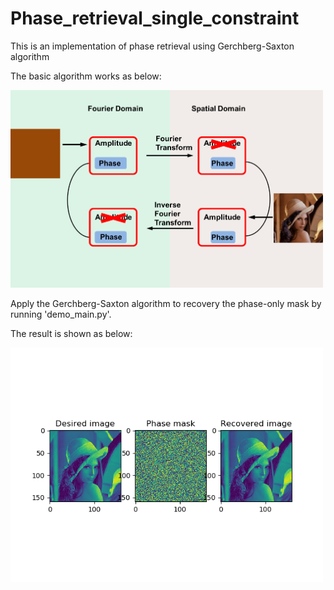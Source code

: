 # Phase_retrieval_single_constraint
This is an implementation of phase retrieval using Gerchberg-Saxton algorithm

The basic algorithm works as below: 

<img src="Algorithm.png" width="500">

Apply the Gerchberg-Saxton algorithm to recovery the phase-only mask by running 'demo_main.py'. 

The result is shown as below:

<img src="result.png" width="500">

